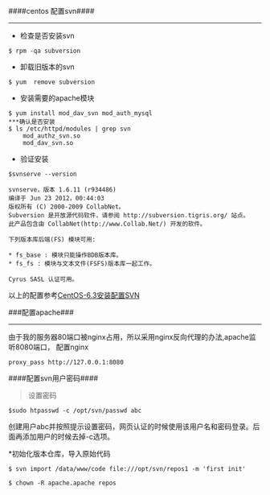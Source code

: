 ####centos 配置svn####
***

* 检查是否安装svn
```
$ rpm -qa subversion
```

* 卸载旧版本的svn
```
$ yum  remove subversion
```

* 安装需要的apache模块
```
$ yum install mod_dav_svn mod_auth_mysql
***确认是否安装
$ ls /etc/httpd/modules | grep svn
	mod_authz_svn.so
	mod_dav_svn.so
```

* 验证安装
```
$svnserve --version

svnserve，版本 1.6.11 (r934486)
编译于 Jun 23 2012，00:44:03
版权所有 (C) 2000-2009 CollabNet。 
Subversion 是开放源代码软件，请参阅 http://subversion.tigris.org/ 站点。 
此产品包含由 CollabNet(http://www.Collab.Net/) 开发的软件。

下列版本库后端(FS) 模块可用:

* fs_base : 模块只能操作BDB版本库。 
* fs_fs : 模块与文本文件(FSFS)版本库一起工作。

Cyrus SASL 认证可用。
```
以上的配置参考[CentOS-6.3安装配置SVN](http://my.oschina.net/junn/blog/164041)

###配置apache###
***
由于我的服务器80端口被nginx占用，所以采用nginx反向代理的办法,apache监听8080端口，
配置nginx 
```
proxy_pass http://127.0.0.1:8080
```
####配置svn用户密码####
> 设置密码
```
$sudo htpasswd -c /opt/svn/passwd abc
```
创建用户abc并按照提示设置密码，网页认证的时候使用该用户名和密码登录。后面再添加用户的时候去掉-c选项。

*初始化版本仓库，导入原始代码
```
$ svn import /data/www/code file:///opt/svn/repos1 -m 'first init'
```

```
$ chown -R apache.apache repos
```